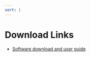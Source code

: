 ```yaml
---
sort: 1 
---
```


# Download Links

* [Software download and user guide](https://github.com/albrechtLab/Neurotracker/archive/1.0.zip)


